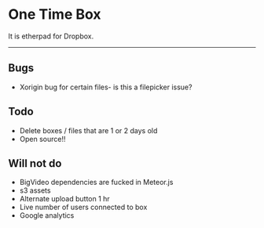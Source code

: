 # One Time Box

It is etherpad for Dropbox.
______

## Bugs
* Xorigin bug for certain files- is this a filepicker issue?

## Todo
* Delete boxes / files that are 1 or 2 days old
* Open source!!

## Will not do
* BigVideo dependencies are fucked in Meteor.js
* s3 assets
* Alternate upload button 1 hr
* Live number of users connected to box
* Google analytics
